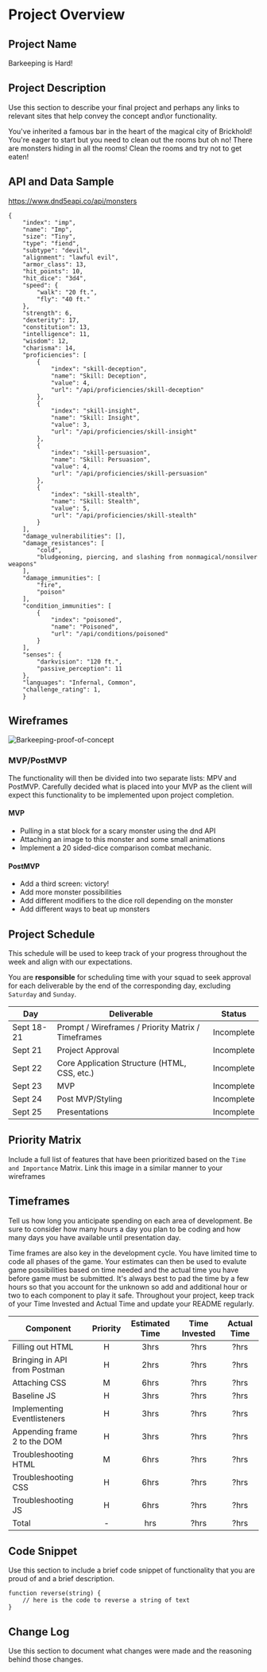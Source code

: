 # Project Overview

## Project Name

Barkeeping is Hard!

## Project Description

Use this section to describe your final project and perhaps any links to relevant sites that help convey the concept and\or functionality.

You've inherited a famous bar in the heart of the magical city of Brickhold! You're eager to start but you need to clean out the rooms but oh no! There are monsters hiding in all the rooms! Clean the rooms and try not to get eaten!

## API and Data Sample

https://www.dnd5eapi.co/api/monsters
```
{
    "index": "imp",
    "name": "Imp",
    "size": "Tiny",
    "type": "fiend",
    "subtype": "devil",
    "alignment": "lawful evil",
    "armor_class": 13,
    "hit_points": 10,
    "hit_dice": "3d4",
    "speed": {
        "walk": "20 ft.",
        "fly": "40 ft."
    },
    "strength": 6,
    "dexterity": 17,
    "constitution": 13,
    "intelligence": 11,
    "wisdom": 12,
    "charisma": 14,
    "proficiencies": [
        {
            "index": "skill-deception",
            "name": "Skill: Deception",
            "value": 4,
            "url": "/api/proficiencies/skill-deception"
        },
        {
            "index": "skill-insight",
            "name": "Skill: Insight",
            "value": 3,
            "url": "/api/proficiencies/skill-insight"
        },
        {
            "index": "skill-persuasion",
            "name": "Skill: Persuasion",
            "value": 4,
            "url": "/api/proficiencies/skill-persuasion"
        },
        {
            "index": "skill-stealth",
            "name": "Skill: Stealth",
            "value": 5,
            "url": "/api/proficiencies/skill-stealth"
        }
    ],
    "damage_vulnerabilities": [],
    "damage_resistances": [
        "cold",
        "bludgeoning, piercing, and slashing from nonmagical/nonsilver weapons"
    ],
    "damage_immunities": [
        "fire",
        "poison"
    ],
    "condition_immunities": [
        {
            "index": "poisoned",
            "name": "Poisoned",
            "url": "/api/conditions/poisoned"
        }
    ],
    "senses": {
        "darkvision": "120 ft.",
        "passive_perception": 11
    },
    "languages": "Infernal, Common",
    "challenge_rating": 1,
    }
```

## Wireframes

![Barkeeping-proof-of-concept](https://i.imgur.com/VOsp7GL.png)



### MVP/PostMVP

The functionality will then be divided into two separate lists: MPV and PostMVP.  Carefully decided what is placed into your MVP as the client will expect this functionality to be implemented upon project completion.  

#### MVP 

- Pulling in a stat block for a scary monster using the dnd API
- Attaching an image to this monster and some small animations
- Implement a 20 sided-dice comparison combat mechanic.

#### PostMVP  

- Add a third screen: victory!
- Add more monster possibilities
- Add different modifiers to the dice roll depending on the monster
- Add different ways to beat up monsters

## Project Schedule

This schedule will be used to keep track of your progress throughout the week and align with our expectations.  

You are **responsible** for scheduling time with your squad to seek approval for each deliverable by the end of the corresponding day, excluding `Saturday` and `Sunday`.

|  Day | Deliverable | Status
|---|---| ---|
|Sept 18-21| Prompt / Wireframes / Priority Matrix / Timeframes | Incomplete
|Sept 21| Project Approval | Incomplete
|Sept 22| Core Application Structure (HTML, CSS, etc.) | Incomplete
|Sept 23| MVP | Incomplete
|Sept 24| Post MVP/Styling | Incomplete
|Sept 25| Presentations | Incomplete

## Priority Matrix

Include a full list of features that have been prioritized based on the `Time and Importance` Matrix.  Link this image in a similar manner to your wireframes

## Timeframes

Tell us how long you anticipate spending on each area of development. Be sure to consider how many hours a day you plan to be coding and how many days you have available until presentation day.

Time frames are also key in the development cycle.  You have limited time to code all phases of the game.  Your estimates can then be used to evalute game possibilities based on time needed and the actual time you have before game must be submitted. It's always best to pad the time by a few hours so that you account for the unknown so add and additional hour or two to each component to play it safe. Throughout your project, keep track of your Time Invested and Actual Time and update your README regularly.

| Component | Priority | Estimated Time | Time Invested | Actual Time |
| --- | :---: |  :---: | :---: | :---: |
| Filling out HTML| H | 3hrs| ?hrs | ?hrs |
| Bringing in API from Postman | H | 2hrs| ?hrs | ?hrs |
| Attaching CSS | M | 6hrs| ?hrs | ?hrs |
| Baseline JS | H | 3hrs| ?hrs | ?hrs |
| Implementing Eventlisteners| H | 3hrs| ?hrs | ?hrs |
| Appending frame 2 to the DOM | H | 3hrs| ?hrs | ?hrs |
| Troubleshooting HTML | M | 6hrs| ?hrs | ?hrs |
| Troubleshooting CSS | H | 6hrs| ?hrs | ?hrs |
| Troubleshooting JS | H | 6hrs| ?hrs | ?hrs |
| Total | - | hrs| ?hrs | ?hrs |

## Code Snippet

Use this section to include a brief code snippet of functionality that you are proud of and a brief description.  

```
function reverse(string) {
	// here is the code to reverse a string of text
}
```

## Change Log
 Use this section to document what changes were made and the reasoning behind those changes.  
